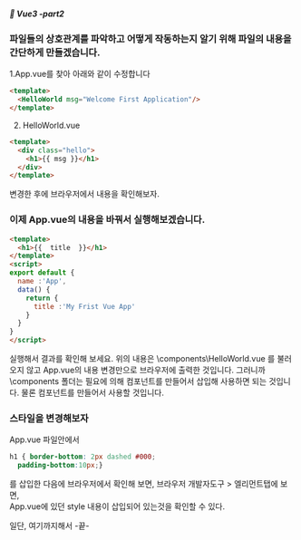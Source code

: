 ##### :cactus: Vue3 -part2
### 파일들의 상호관계를 파악하고 어떻게 작동하는지 알기 위해 파일의 내용을 간단하게 만들겠습니다.

1.App.vue를 찾아 아래와 같이 수정합니다
```html
<template>
  <HelloWorld msg="Welcome First Application"/>
</template>

``` 
2. HelloWorld.vue
```html
<template>
  <div class="hello">
    <h1>{{ msg }}</h1>
  </div>
</template>

```
변경한 후에 브라우저에서 내용을 확인해보자.

### 이제 App.vue의 내용을 바꿔서 실행해보겠습니다.
```html
<template>
  <h1>{{  title  }}</h1>
</template>
<script>
export default {
  name :'App',
  data() {
    return {
      title :'My Frist Vue App'
    }
  }
}
</script>
``` 
실행해서 결과를 확인해 보세요. 위의 내용은 \components\HelloWorld.vue 를 불러오지 않고 App.vue의 내용 변경만으로 브라우저에 출력한 것입니다. 그러니까 \components 폴더는 필요에 의해 컴포넌트를 만들어서 삽입해 사용하면 되는 것입니다. 물론 컴포넌트를 만들어서 사용할 것입니다. 

### 스타일을 변경해보자  
App.vue 파일안에서 
``` css
h1 { border-bottom: 2px dashed #000; 
  padding-bottom:10px;}
```
를 삽입한 다음에 브라우저에서 확인해 보면, 
브라우저 개발자도구 > 엘리먼트탭에 보면,   
App.vue에 있던 style 내용이 삽입되어 있는것을 확인할 수 있다.

일단, 여기까지해서 -끝-

 
